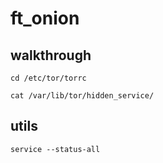 # ft_onion

## walkthrough

```
cd /etc/tor/torrc
```
```
cat /var/lib/tor/hidden_service/
```


## utils
```
service --status-all
```
